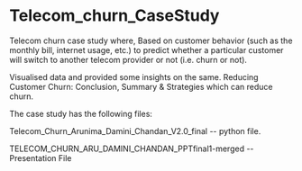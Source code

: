 # Telecom_churn_CaseStudy
Telecom churn case study where, Based on customer behavior (such as the monthly bill, internet usage, etc.) to predict whether a particular customer will switch to another telecom provider or not (i.e. churn or not).

Visualised data and provided some insights on the same.
Reducing Customer Churn: Conclusion, Summary & Strategies which can reduce churn.

The case study has the following files:

Telecom_Churn_Arunima_Damini_Chandan_V2.0_final -- python file.

TELECOM_CHURN_ARU_DAMINI_CHANDAN_PPTfinal1-merged -- Presentation File
